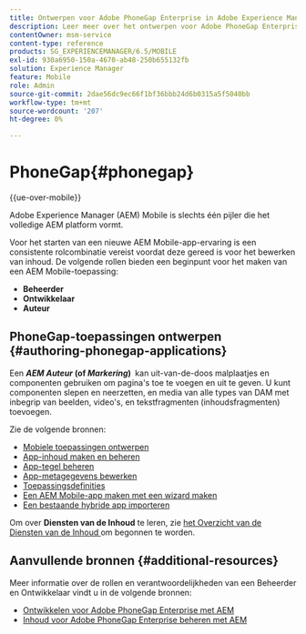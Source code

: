 ```yaml
---
title: Ontwerpen voor Adobe PhoneGap Enterprise in Adobe Experience Manager
description: Leer meer over het ontwerpen voor Adobe PhoneGap Enterprise met behulp van sjablonen en componenten om pagina's toe te voegen en te bewerken, componenten te slepen en neer te zetten en media toe te voegen.
contentOwner: msm-service
content-type: reference
products: SG_EXPERIENCEMANAGER/6.5/MOBILE
exl-id: 930a6950-150a-4670-ab48-250b655132fb
solution: Experience Manager
feature: Mobile
role: Admin
source-git-commit: 2dae56dc9ec66f1bf36bbb24d6b0315a5f5040bb
workflow-type: tm+mt
source-wordcount: '207'
ht-degree: 0%

---
```


# PhoneGap{#phonegap}

{{ue-over-mobile}}

Adobe Experience Manager (AEM) Mobile is slechts één pijler die het volledige AEM platform vormt.

Voor het starten van een nieuwe AEM Mobile-app-ervaring is een consistente rolcombinatie vereist voordat deze gereed is voor het bewerken van inhoud. De volgende rollen bieden een beginpunt voor het maken van een AEM Mobile-toepassing:

* **Beheerder**
* **Ontwikkelaar**
* **Auteur**

## PhoneGap-toepassingen ontwerpen {#authoring-phonegap-applications}

Een ***AEM Auteur* (of *Markering*) &#x200B;** kan uit-van-de-doos malplaatjes en componenten gebruiken om pagina&#39;s toe te voegen en uit te geven. U kunt componenten slepen en neerzetten, en media van alle types van DAM met inbegrip van beelden, video&#39;s, en tekstfragmenten (inhoudsfragmenten) toevoegen.

Zie de volgende bronnen:

* [Mobiele toepassingen ontwerpen](/help/mobile/phonegap-authoring-apps.md)
* [App-inhoud maken en beheren](/help/mobile/phonegap-manage-app-content.md)
* [App-tegel beheren](/help/mobile/phonegap-app-details-tile.md)
* [App-metagegevens bewerken](/help/mobile/phonegap-editmetadata.md)
* [Toepassingsdefinities](/help/mobile/phonegap-app-definitions.md)
* [Een AEM Mobile-app maken met een wizard maken](/help/mobile/phonegap-create-new-app.md)
* [Een bestaande hybride app importeren](/help/mobile/phonegap-adding-content-to-imported-app.md)

Om over **Diensten van de Inhoud** te leren, zie [ het Overzicht van de Diensten van de Inhoud ](/help/mobile/develop-content-as-a-service.md) om begonnen te worden.

## Aanvullende bronnen {#additional-resources}

Meer informatie over de rollen en verantwoordelijkheden van een Beheerder en Ontwikkelaar vindt u in de volgende bronnen:

* [Ontwikkelen voor Adobe PhoneGap Enterprise met AEM](/help/mobile/developing-in-phonegap.md)
* [Inhoud voor Adobe PhoneGap Enterprise beheren met AEM](/help/mobile/administer-phonegap.md)
